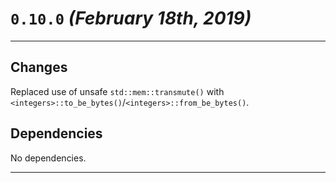 <!-- License: see LICENSE file at root directory of `master` branch -->

# `0.10.0` _(February 18th, 2019)_

---

## Changes

Replaced use of unsafe `std::mem::transmute()` with `<integers>::to_be_bytes()`/`<integers>::from_be_bytes()`.

## Dependencies

No dependencies.

---

